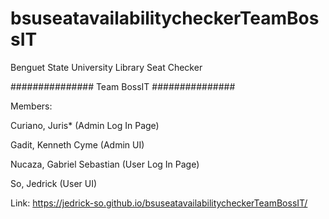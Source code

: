 # bsuseatavailabilitycheckerTeamBossIT
Benguet State University Library Seat Checker

###############
  Team BossIT
###############

Members:

Curiano, Juris* (Admin Log In Page)

Gadit, Kenneth Cyme (Admin UI)

Nucaza, Gabriel Sebastian (User Log In Page)

So, Jedrick (User UI)


Link:
https://jedrick-so.github.io/bsuseatavailabilitycheckerTeamBossIT/
